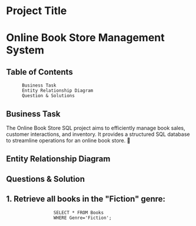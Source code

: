 # Project Title 
# Online Book Store Management System
## Table of Contents
          Business Task 
          Entity Relationship Diagram
          Question & Solutions
## Business Task 
The Online Book Store SQL project aims to efficiently manage book sales, customer interactions, and inventory. It provides a structured SQL database to streamline operations for an online book store. 🚀
## Entity Relationship Diagram

## Questions & Solution 
## 1. Retrieve all books in the "Fiction" genre:
                      SELECT * FROM Books 
                      WHERE Genre='Fiction';
 
